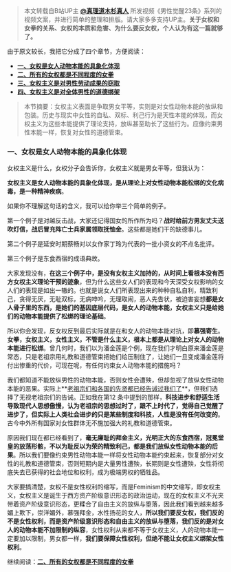 >本文转载自B站UP主 **[@真理道木杉真人](https://space.bilibili.com/3546749574580376)** 所发视频《男性觉醒23条》系列的视频文案，并进行简单的整理和排版。请大家多多支持UP主。**关于女权和女拳的关系、女权的本质和危害、为什么要反女权，个人认为有这一篇就够了。**<br>

由于原文较长，我把它分成了四个章节，方便阅读：<br>

* **[一、女权是女人动物本能的具象化体现](https://boystandup.xyz/post/why-must-anti-feminism-1)**
* **[二、所有的女权都是不同程度的女拳](https://boystandup.xyz/post/why-must-anti-feminism-2)**
* **[三、女权主义是对男性劳动成果的窃取](https://boystandup.xyz/post/why-must-anti-feminism-3)**
* **[四、女权主义是对全体男性的道德绑架](https://boystandup.xyz/post/why-must-anti-feminism-4)**<br>

>本节摘要：女权主义表面是争取男女平等，实则是对女性动物本能的放纵和包装。历史与现实中女性的自私、双标、利己行为是天性本能的体现，而女权主义为这些本能提供了理论支持，放纵甚至助长了这些行为。应像约束男性本能一样，恢复对女性的道德管束。<br>

### 一、女权是女人动物本能的具象化体现<br>

女权主义是什么，女权分子会告诉你，女权主义就是男女平等，但我认为：<br>

**女权主义是女人动物本能的具象化体现，是从理论上对女性动物本能松绑的文化病毒，是一种精神疾病**。<br>

如果你不理解这句话的含义，我可以给你举三个简单的例子。<br>

第一个例子是对越反击战，大家还记得国女的所作所为吗？**战时给前方男友丈夫送吹灯信，战后冒充阵亡士兵家属领取抚恤金**。这些都是她们干的缺德事儿。<br>

第二个例子是延安时期蔡畅对以女作家丁玲为代表的一批小资女的不点名批评。<br>

第三个例子是东食西宿的成语典故。<br>

大家发现没有，**在这三个例子中，是没有女权主义加持的，从时间上看根本没有西方女权主义理论干预的迹象**，但为什么这些女人们的表现和今天深受女权影响的女人们的表现是如出一辙的。也就是说女人们所表现出来的种种自私自利，精致利己，贪得无厌，无耻双标，无病呻吟，无理取闹，恶人先告状，被迫害妄想**都是女人骨子里的东西，是她们的基因底层代码，是女人的动物本能，女权主义只是给她们的动物本能提供了松绑的理论基础**。<br>

所以你会发现，反女权反到最后实际就是在和女人的动物本能对抗，即**慕强寄生**。**女拳，女权主义，女性主义，不管是什么主义，根本上都是从理论上对女人的动物本能进行松绑**。曾几何时，我们以为潘金莲是个例，现在我们才明白原来潘金莲是常态，只是老祖宗用礼教和道德管束把她们给压制住了，让她们一旦变成潘金莲将付出惨重的代价，可现在呢，有任何约束女人动物本能的措施吗？<br>

我们都知道不能放纵男性的动物本能，否则女性会遭殃，但却忽视了放纵女性动物本能的恶果。实际上**[老祖宗们和各国的先贤都已经告诫过我们了](/post/世界各国先贤对于女性的看法)**，但我们选择了无视老祖宗们的告诫。正如我在第12 条中提到的那样，**科技进步和舒适生活导致现代人思想傲慢，认为老祖宗的思想过时了，跟不上时代了，觉得自己觉醒了进步了，但实际上人类社会进步的只是某些制度和科技，人性是没有任何改变的**。古今中外所有国家对女性群体无不施加强大的礼教和道德管束。<br>

原因我们现在都已经看到了，**毫无廉耻的拜金主义，光明正大的东食西宿，冠冕堂皇的放荡形骸，不以为耻反以为荣的精致利己，都是我们放纵女性动物本能的后果**。所以我们要像约束男性动物本能一样将女性动物本能约束起来，恢复部分对女性的礼教和道德管束，否则短期内是大量男性遭殃，长期则是女性遭殃，女性将彻底失去已获得的社会地位和权利，成为极端男权的牺牲品。<br>

大家要搞清楚，女权不是女性权利的缩写，而是Feminism的中文缩写，即女权主义，女权主义是诞生于西方资产阶级意识形态的政治运动，现在的女权主义不光夹带着资产阶级意识形态，更糅合了自由主义的放纵与堕落，因此我们看到越来越多媚上欺下，崇洋媚外，慕强拜金，水性扬花的女人，**所以我们要反女权，我们反的不是女性权利，而是资产阶级意识形态和自由主义的放纵与堕落，我们反的是对女人的动物本能不加限制的纵容**，女性权利从来都不等于女权主义，人的动物本能一定要加以限制，男女都一样，**我们要保障女性权利，但绝不能让女权主义绑架女性权利**。<br>

继续阅读：**[二、所有的女权都是不同程度的女拳](https://boystandup.xyz/post/why-must-anti-feminism-2)**
